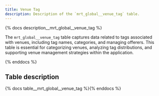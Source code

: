 ```yaml
---
title: Venue Tag
description: Description of the `mrt_global__venue_tag` table.
---
```


{% docs description__mrt_global__venue_tag %}

The `mrt_global__venue_tag` table captures data related to tags associated with venues, including tag names, categories, and managing offerers. This table is essential for categorizing venues, analyzing tag distributions, and supporting venue management strategies within the application.

{% enddocs %}

## Table description

{% docs table__mrt_global__venue_tag %}{% enddocs %}
